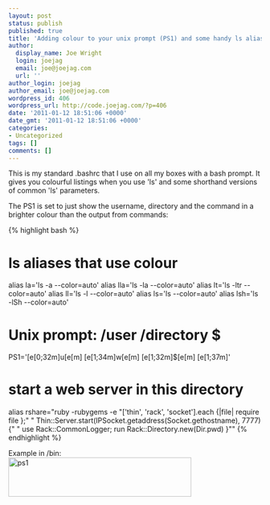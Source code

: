 ```yaml
---
layout: post
status: publish
published: true
title: 'Adding colour to your unix prompt (PS1) and some handy ls aliases '
author:
  display_name: Joe Wright
  login: joejag
  email: joe@joejag.com
  url: ''
author_login: joejag
author_email: joe@joejag.com
wordpress_id: 406
wordpress_url: http://code.joejag.com/?p=406
date: '2011-01-12 18:51:06 +0000'
date_gmt: '2011-01-12 18:51:06 +0000'
categories:
- Uncategorized
tags: []
comments: []
---
```

<p>This is my standard .bashrc that I use on all my boxes with a bash prompt.  It gives you colourful listings when you use 'ls' and some shorthand versions of common 'ls' parameters.</p>
<p>The PS1 is set to just show the username, directory and the command in a brighter colour than the output from commands:</p>

{% highlight bash %}
# ls aliases that use colour
alias la='ls -a --color=auto'
alias lla='ls -la --color=auto'
alias lt='ls -ltr --color=auto'
alias ll='ls -l --color=auto'
alias ls='ls --color=auto'
alias lsh='ls -lSh --color=auto'</p>

# Unix prompt: /user /directory $
PS1='[e[0;32m]u[e[m] [e[1;34m]w[e[m] [e[1;32m]$[e[m] [e[1;37m]'</p>

# start a web server in this directory
alias rshare="ruby -rubygems -e "['thin', 'rack', 'socket'].each {|file| require file };"
" Thin::Server.start(IPSocket.getaddress(Socket.gethostname), 7777) {"
" use Rack::CommonLogger; run Rack::Directory.new(Dir.pwd) }""
{% endhighlight %}
<p>Example in &#47;bin:<br />
<img src="{{ site.url }}/assets/2011/ps1.png" alt="ps1" title="ps1" width="364" height="78" class="alignnone size-full wp-image-410" /></p>
